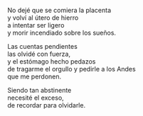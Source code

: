 <p>
No dejé que se comiera la placenta<br>
y volví al útero de hierro<br>
a intentar ser ligero<br>
y morir incendiado sobre los sueños.
</p>

<p>
Las cuentas pendientes<br>
las olvidé con fuerza,<br>
y el estómago hecho pedazos<br>
de tragarme el orgullo y pedirle a los Andes<br>
que me perdonen.
</p>

<p>
Siendo tan abstinente<br>
necesité el exceso,<br>
de recordar para olvidarle.
</p>
